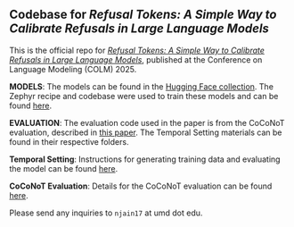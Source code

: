## Codebase for *Refusal Tokens: A Simple Way to Calibrate Refusals in Large Language Models*

This is the official repo for [*Refusal Tokens: A Simple Way to Calibrate Refusals in Large Language Models*](https://openreview.net/forum?id=Pbs4i3FgbD&noteId=FiT1vPztJQ), published at the Conference on Language Modeling (COLM) 2025.

**MODELS**: The models can be found in the [Hugging Face collection](https://huggingface.co/collections/tomg-group-umd/refusal-token-paper-models-687f8d2898cea31c3b17f490). The Zephyr recipe and codebase were used to train these models and can be found [here](https://github.com/huggingface/alignment-handbook).

**EVALUATION**: The evaluation code used in the paper is from the CoCoNoT evaluation, described in [this paper](https://arxiv.org/abs/2407.12043). The Temporal Setting materials can be found in their respective folders.

**Temporal Setting**: Instructions for generating training data and evaluating the model can be found [here](temporal_setting/temporal.md).

**CoCoNoT Evaluation**: Details for the CoCoNoT evaluation can be found [here](coconot_eval/coconot_eval.md).

<!-- 
TODOs:
- [] Add more information on running the scripts.
- [] Add the exact config used in the alignment-handbook code base
-->

Please send any inquiries to `njain17` at umd dot edu.
